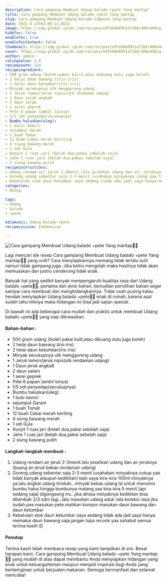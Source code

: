```yaml
---
description: Cara gampang Membuat Udang balado +pete Yang mantap"
title: Cara gampang Membuat Udang balado +pete Yang mantap
slug: Cara-gampang-Membuat-Udang-balado-%2Bpete-Yang-mantap
date: 2022-4-23T03:09:12.063Z
image: https://img-global.cpcdn.com/recipes/e97e94b8951ef268/400x400cq70/photo.jpg
hideToc: false
enableToc: true
enableTocContent: false
thumbnail: https://img-global.cpcdn.com/recipes/e97e94b8951ef268/400x400cq70/photo.jpg
cover: https://img-global.cpcdn.com/recipes/e97e94b8951ef268/400x400cq70/photo.jpg
author: admin
ratingvalue: 4.8
reviewcount: 124
recipeingredient:
- 500 gram udang (boleh pakai kulit,atau dibuang dulu juga boleh)
- 2 helai daun bawang (iris-iris)
- 2 helai daun ketumbar(iris-iris)
- Minyak secukupnya utk menggoreng udang
- 1 Jeruk lemon/jeruk nipis(utk rendaman udang)
- 1 Daun jeruk angka8
- 2 daun salam
- 1 serei geprek
- Pete 6 papan (ambil isinya)
- 1/5 sdt penyedap(secukupnya)
- Bumbu haluskan(uleg):
- 1 butir kemiri
- sejumput Garam
- 1 buah Tomat
- 12 buah Cabai merah keriting
- 4 siung bawang merah
- 1 sdt Gula
- Kunyit 1 ruas jari (belah dua,pakai sebelah saja)
- Jahe 1 ruas jari (belah dua,pakai sebelah saja)
- 2 siung bawang putih
recipeinstructions:
- Udang rendam air jeruk 2-3menit.lalu pisahkan udang dan air jeruknya (buang air jeruk bekas rendaman udang)
- Goreng udang sebentar saja 2-3 menit (usahakan minyaknya cukup yaa tidak banyak ataupun kedikitan) kalo saya kira-kira 100ml minyaknya ya.lalu angkat udang tiriskan...minyak bekas udang td untuk menumis bumbu halus hingga bumbunya matang yaa kira-kira 5 menit (api sedang saja) digongseng trs...jika dirasa minyaknya kedikitan bisa ditambah 2/3 sdm lagi...lalu masukan udang aduk rata koreksi rasa jika sudah pas masukan pete.matikan kompor masukan daun bawang dan daun ketumbar
- Kebetulan stok daun ketumbar saya sedang tidak ada jadi saya hanya memakai daun bawang saja.jangan lupa recook yaa sahabat semua terima kasih 😊
categories:
- Resep

tags:
- Udang
- balado
- +pete

katakunci: Udang balado +pete
recipecuisine: Indonesian

---
```


![Cara gampang Membuat Udang balado +pete Yang mantap👩‍🍳](https://img-global.cpcdn.com/recipes/e97e94b8951ef268/400x400cq70/photo.jpg)

Lagi mencari ide resep Cara gampang Membuat Udang balado +pete Yang mantap👩‍🍳 yang unik? Cara menyiapkannya memang tidak terlalu sulit namun tidak gampang juga. Jika keliru mengolah maka hasilnya tidak akan memuaskan dan justru cenderung tidak enak.

Banyak hal yang sedikit banyak mempengaruhi kualitas rasa dari Udang balado +pete👩‍🍳, pertama dari jenis bahan, kemudian pemilihan bahan segar sampai cara membuat dan menghidangkannya. Tidak usah pusing kalau hendak menyiapkan Udang balado +pete👩‍🍳 enak di rumah, karena asal sudah tahu triknya maka hidangan ini bisa jadi sajian spesial.

Di bawah ini ada beberapa cara mudah dan praktis untuk membuat Udang balado +pete👩‍🍳 yang siap dikreasikan.

<!--inarticleads1-->

#### Bahan-bahan :

- 500 gram udang (boleh pakai kulit,atau dibuang dulu juga boleh)
- 2 helai daun bawang (iris-iris)
- 2 helai daun ketumbar(iris-iris)
- Minyak secukupnya utk menggoreng udang
- 1 Jeruk lemon/jeruk nipis(utk rendaman udang)
- 1 Daun jeruk angka8
- 2 daun salam
- 1 serei geprek
- Pete 6 papan (ambil isinya)
- 1/5 sdt penyedap(secukupnya)
- Bumbu haluskan(uleg):
- 1 butir kemiri
- sejumput Garam
- 1 buah Tomat
- 12 buah Cabai merah keriting
- 4 siung bawang merah
- 1 sdt Gula
- Kunyit 1 ruas jari (belah dua,pakai sebelah saja)
- Jahe 1 ruas jari (belah dua,pakai sebelah saja)
- 2 siung bawang putih

<!--inarticleads2-->

#### Langkah-langkah membuat :

1. Udang rendam air jeruk 2-3menit.lalu pisahkan udang dan air jeruknya (buang air jeruk bekas rendaman udang)
1. Goreng udang sebentar saja 2-3 menit (usahakan minyaknya cukup yaa tidak banyak ataupun kedikitan) kalo saya kira-kira 100ml minyaknya ya.lalu angkat udang tiriskan...minyak bekas udang td untuk menumis bumbu halus hingga bumbunya matang yaa kira-kira 5 menit (api sedang saja) digongseng trs...jika dirasa minyaknya kedikitan bisa ditambah 2/3 sdm lagi...lalu masukan udang aduk rata koreksi rasa jika sudah pas masukan pete.matikan kompor masukan daun bawang dan daun ketumbar
1. Kebetulan stok daun ketumbar saya sedang tidak ada jadi saya hanya memakai daun bawang saja.jangan lupa recook yaa sahabat semua terima kasih 😊

#### Penutup

Terima kasih telah membaca resep yang kami tampilkan di sini. Besar harapan kami, Cara gampang Membuat Udang balado +pete Yang mantap👩‍🍳 yang mudah di atas dapat membantu Anda menyiapkan hidangan yang enak untuk keluarga/teman maupun menjadi inspirasi bagi Anda yang berkeinginan untuk berjualan makanan. Semoga bermanfaat dan selamat mencoba!